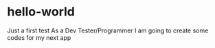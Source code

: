# hello-world
Just a first test
As a Dev Tester/Programmer I am going to create some codes for my next app
